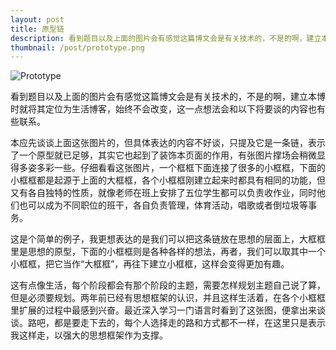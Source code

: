 ```yaml
---
layout: post
title: 原型链
description: 看到题目以及上面的图片会有感觉这篇博文会是有关技术的，不是的啊，建立本博时就将其定位为生活博客，始终不会改变，这一点想法会和以下将要谈的内容也有些联系。
thumbnail: /post/prototype.png
---
```


<img class="mx-auto" src="/post/prototype.png" alt="Prototype">

看到题目以及上面的图片会有感觉这篇博文会是有关技术的，不是的啊，建立本博时就将其定位为生活博客，始终不会改变，这一点想法会和以下将要谈的内容也有些联系。

本应先谈谈上面这张图片的，但具体表达的内容不好谈，只提及它是一条链，表示了一个原型就已足够，其实它也起到了装饰本页面的作用，有张图片撑场会稍微显得多姿多彩一些。仔细看看这张图片，一个框框下面连接了很多的小框框，下面的小框框都是起源于上面的大框框，各个小框框刚建立起来时都具有相同的功能，但又有各自独特的性质，就像老师在班上安排了五位学生都可以负责收作业，同时他们也可以成为不同职位的班干，各自负责管理，体育活动，唱歌或者倒垃圾等事务。

这是个简单的例子，我更想表达的是我们可以把这条链放在思想的层面上，大框框里是思想的原型，下面的小框框则是各种各样的想法，再者，我们可以取其中一个小框框，把它当作“大框框”，再往下建立小框框，这样会变得更加有趣。

这有点像生活，每个阶段都会有那个阶段的主题，需要怎样规划主题自己说了算，但是必须要规划。两年前已经有思想框架的认识，并且这样生活着，在各个小框框里扩展的过程中最感到兴奋。最近深入学习一门语言时看到了这张图，便拿出来谈谈。路吧，都是要走下去的，每个人选择走的路和方式都不一样，在这里只是表示我这样走，以强大的思想框架作为支撑。
